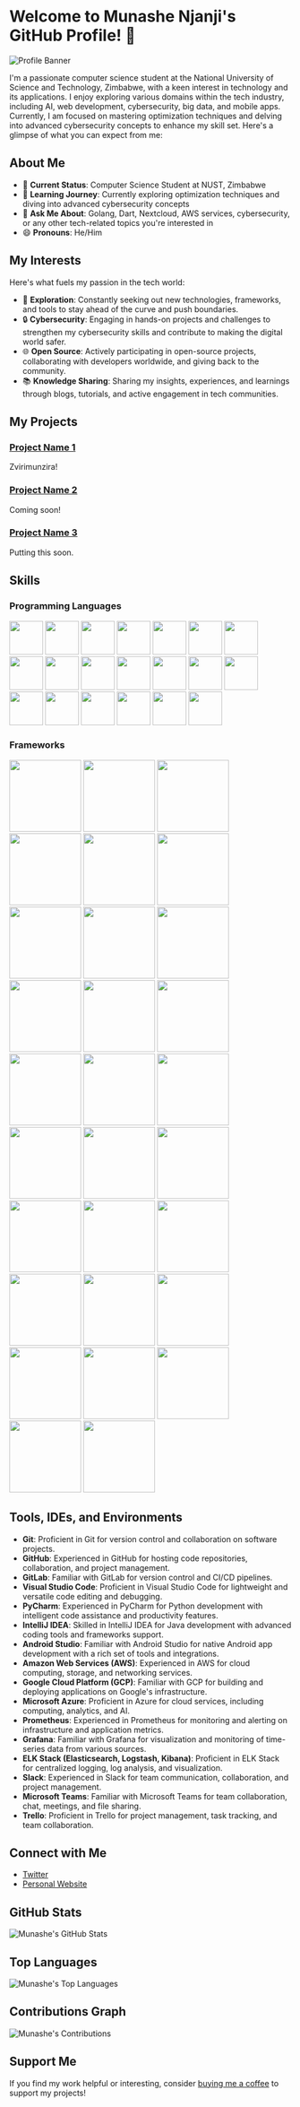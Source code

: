 # Welcome to Munashe Njanji's GitHub Profile! 👋

![Profile Banner](https://github.com/HackersAccount/HackersAccount/raw/main/assets/banner.png)

I'm a passionate computer science student at the National University of Science and Technology, Zimbabwe, with a keen interest in technology and its applications. I enjoy exploring various domains within the tech industry, including AI, web development, cybersecurity, big data, and mobile apps.  Currently, I am focused on mastering optimization techniques and delving into advanced cybersecurity concepts to enhance my skill set. Here's a glimpse of what you can expect from me:


## About Me

- 💼 **Current Status**: Computer Science Student at NUST, Zimbabwe
- 🌱 **Learning Journey**: Currently exploring optimization techniques and diving into advanced cybersecurity concepts
- 💬 **Ask Me About**: Golang, Dart, Nextcloud, AWS services, cybersecurity, or any other tech-related topics you're interested in
- 😄 **Pronouns**: He/Him


## My Interests

Here's what fuels my passion in the tech world:

- 🚀 **Exploration**: Constantly seeking out new technologies, frameworks, and tools to stay ahead of the curve and push boundaries.
- 🔒 **Cybersecurity**: Engaging in hands-on projects and challenges to strengthen my cybersecurity skills and contribute to making the digital world safer.
- 🌐 **Open Source**: Actively participating in open-source projects, collaborating with developers worldwide, and giving back to the community.
- 📚 **Knowledge Sharing**: Sharing my insights, experiences, and learnings through blogs, tutorials, and active engagement in tech communities.

## My Projects

### [Project Name 1](link-to-repo)
Zvirimunzira!

### [Project Name 2](link-to-repo)
Coming soon!

### [Project Name 3](link-to-repo)
Putting this soon.

## Skills

### Programming Languages

<img src="https://upload.wikimedia.org/wikipedia/commons/thumb/0/05/Go_Logo_Blue.svg/60px-Go_Logo_Blue.svg.png" width="60" height="60"> <img src="https://upload.wikimedia.org/wikipedia/commons/thumb/7/7e/Dart-logo.png/60px-Dart-logo.png" width="60" height="60"> <img src="https://upload.wikimedia.org/wikipedia/commons/thumb/c/c3/Python-logo-notext.svg/60px-Python-logo-notext.svg.png" width="60" height="60"> <img src="https://upload.wikimedia.org/wikipedia/commons/thumb/1/18/ISO_C%2B%2B_Logo.svg/60px-ISO_C%2B%2B_Logo.svg.png" width="60" height="60"> <img src="https://upload.wikimedia.org/wikipedia/en/thumb/3/30/Java_programming_language_logo.svg/60px-Java_programming_language_logo.svg.png" width="60" height="60"> <img src="https://upload.wikimedia.org/wikipedia/commons/thumb/6/6a/JavaScript-logo.png/60px-JavaScript-logo.png" width="60" height="60"> <img src="https://upload.wikimedia.org/wikipedia/commons/thumb/4/4c/Typescript_logo_2020.svg/60px-Typescript_logo_2020.svg.png" width="60" height="60"> <img src="https://upload.wikimedia.org/wikipedia/commons/thumb/7/73/Ruby_logo.svg/60px-Ruby_logo.svg.png" width="60" height="60"> <img src="https://upload.wikimedia.org/wikipedia/commons/thumb/1/10/CSS3_and_HTML5_logos_and_wordmarks.svg/60px-CSS3_and_HTML5_logos_and_wordmarks.svg.png" width="60" height="60"> <img src="https://upload.wikimedia.org/wikipedia/commons/thumb/2/29/Postgresql_elephant.svg/60px-Postgresql_elephant.svg.png" width="60" height="60"> <img src="https://upload.wikimedia.org/wikipedia/commons/thumb/2/27/PHP-logo.svg/60px-PHP-logo.svg.png" width="60" height="60"> <img src="https://upload.wikimedia.org/wikipedia/commons/thumb/0/0d/C_Sharp_wordmark.svg/60px-C_Sharp_wordmark.svg.png" width="60" height="60"> <img src="https://upload.wikimedia.org/wikipedia/commons/thumb/d/d5/Rust_programming_language_black_logo.svg/60px-Rust_programming_language_black_logo.svg.png" width="60" height="60"> <img src="https://upload.wikimedia.org/wikipedia/commons/thumb/0/06/Kotlin_Icon.svg/60px-Kotlin_Icon.svg.png" width="60" height="60"> <img src="https://upload.wikimedia.org/wikipedia/commons/thumb/7/74/Perl_Logo_Only.svg/60px-Perl_Logo_Only.svg.png" width="60" height="60"> <img src="https://upload.wikimedia.org/wikipedia/commons/thumb/3/36/Groovy-logo.svg/60px-Groovy-logo.svg.png" width="60" height="60"> <img src="https://upload.wikimedia.org/wikipedia/commons/thumb/1/1b/R_logo.svg/60px-R_logo.svg.png" width="60" height="60"> <img src="https://upload.wikimedia.org/wikipedia/commons/thumb/c/cf/Lua-Logo.svg/60px-Lua-Logo.svg.png" width="60" height="60"> <img src="https://upload.wikimedia.org/wikipedia/commons/thumb/3/39/Scala-full-color.svg/60px-Scala-full-color.svg.png" width="60" height="60"> <img src="https://upload.wikimedia.org/wikipedia/commons/thumb/8/82/Gnu-bash-logo.svg/60px-Gnu-bash-logo.svg.png" width="60" height="60">

### Frameworks

<img src="https://upload.wikimedia.org/wikipedia/commons/thumb/a/a7/React-icon.svg/128px-React-icon.svg.png" width="128" height="128"> <img src="https://upload.wikimedia.org/wikipedia/commons/thumb/9/95/Vue.js_Logo_2.svg/128px-Vue.js_Logo_2.svg.png" width="128" height="128"> <img src="https://upload.wikimedia.org/wikipedia/commons/thumb/4/44/Spring_Framework_Logo_2018.svg/128px-Spring_Framework_Logo_2018.svg.png" width="128" height="128"> <img src="https://upload.wikimedia.org/wikipedia/commons/thumb/3/3e/Android_logo_2019_%28stacked%29.svg/128px-Android_logo_2019_%28stacked%29.svg.png" width="128" height="128"> <img src="https://upload.wikimedia.org/wikipedia/commons/thumb/c/ca/Apple_logo_black.svg/128px-Apple_logo_black.svg.png" width="128" height="128"> <img src="https://upload.wikimedia.org/wikipedia/commons/thumb/d/d9/Node.js_logo.svg/128px-Node.js_logo.svg.png" width="128" height="128"> <img src="https://upload.wikimedia.org/wikipedia/commons/thumb/6/64/Expressjs.png/128px-Expressjs.png" width="128" height="128"> <img src="https://upload.wikimedia.org/wikipedia/commons/thumb/1/11/TensorFlowLogo.svg/128px-TensorFlowLogo.svg.png" width="128" height="128"> <img src="https://upload.wikimedia.org/wikipedia/commons/thumb/9/96/Pytorch_logo.png/128px-Pytorch_logo.png" width="128" height="128"> <img src="https://upload.wikimedia.org/wikipedia/commons/thumb/7/75/Django_logo.svg/128px-Django_logo.svg.png" width="128" height="128"> <img src="https://upload.wikimedia.org/wikipedia/commons/thumb/3/3c/Flask_logo.svg/128px-Flask_logo.svg.png" width="128" height="128"> <img src="https://upload.wikimedia.org/wikipedia/commons/thumb/e/ed/Pandas_logo.svg/128px-Pandas_logo.svg.png" width="128" height="128"> <img src="https://upload.wikimedia.org/wikipedia/commons/thumb/3/31/NumPy_logo_2020.svg/128px-NumPy_logo_2020.svg.png" width="128" height="128"> <img src="https://upload.wikimedia.org/wikipedia/commons/thumb/0/01/Created_with_Matplotlib-logo.svg/128px-Created_with_Matplotlib-logo.svg.png" width="128" height="128"> <img src="https://upload.wikimedia.org/wikipedia/commons/thumb/0/05/Scikit_learn_logo_small.svg/128px-Scikit_learn_logo_small.svg.png" width="128" height="128"> <img src="https://upload.wikimedia.org/wikipedia/commons/thumb/4/4a/Tableau_Logo.png/128px-Tableau_Logo.png" width="128" height="128"> <img src="https://upload.wikimedia.org/wikipedia/commons/thumb/0/03/Metasploit_logo_and_wordmark.svg/128px-Metasploit_logo_and_wordmark.svg.png" width="128" height="128"> <img src="https://upload.wikimedia.org/wikipedia/commons/thumb/e/e5/Wireshark_Logo.svg/128px-Wireshark_Logo.svg.png" width="128" height="128"> <img src="https://upload.wikimedia.org/wikipedia/commons/thumb/0/0e/Nmap-logo.svg/128px-Nmap-logo.svg.png" width="128" height="128"> <img src="https://upload.wikimedia.org/wikipedia/commons/thumb/3/3a/Snort-logo-1.svg/128px-Snort-logo-1.svg.png" width="128" height="128"> <img src="https://upload.wikimedia.org/wikipedia/commons/thumb/5/5d/Burp_Suite_Logo.png/128px-Burp_Suite_Logo.png" width="128" height="128"> <img src="https://upload.wikimedia.org/wikipedia/commons/thumb/1/17/Google-flutter-logo.svg/128px-Google-flutter-logo.svg.png" width="128" height="128"> <img src="https://upload.wikimedia.org/wikipedia/commons/thumb/a/a7/React-icon.svg/128px-React-icon.svg.png" width="128" height="128"> <img src="https://upload.wikimedia.org/wikipedia/commons/thumb/8/8d/Android_Jetpack_Logo.svg/128px-Android_Jetpack_Logo.svg.png" width="128" height="128"> <img src="https://upload.wikimedia.org/wikipedia/commons/thumb/8/87/Arduino_Logo.svg/128px-Arduino_Logo.svg.png" width="128" height="128"> <img src="https://upload.wikimedia.org/wikipedia/commons/thumb/c/cb/Raspberry_Pi_Logo.svg/128px-Raspberry_Pi_Logo.svg.png" width="128" height="128"> <img src="https://upload.wikimedia.org/wikipedia/commons/thumb/e/e9/Google_Analytics_Logo.svg/128px-Google_Analytics_Logo.svg.png" width="128" height="128"> <img src="https://upload.wikimedia.org/wikipedia/commons/thumb/c/c9/Power_bi_logo_black.svg/128px-Power_bi_logo_black.svg.png" width="128" height="128"> <img src="https://upload.wikimedia.org/wikipedia/commons/thumb/7/7e/Microsoft_Office_Excel_%282018%E2%80%93present%29.svg/128px-Microsoft_Office_Excel_%282018%E2%80%93present%29.svg.png" width="128" height="128">


## Tools, IDEs, and Environments
- **Git**: Proficient in Git for version control and collaboration on software projects.
- **GitHub**: Experienced in GitHub for hosting code repositories, collaboration, and project management.
- **GitLab**: Familiar with GitLab for version control and CI/CD pipelines.
- **Visual Studio Code**: Proficient in Visual Studio Code for lightweight and versatile code editing and debugging.
- **PyCharm**: Experienced in PyCharm for Python development with intelligent code assistance and productivity features.
- **IntelliJ IDEA**: Skilled in IntelliJ IDEA for Java development with advanced coding tools and frameworks support.
- **Android Studio**: Familiar with Android Studio for native Android app development with a rich set of tools and integrations.
- **Amazon Web Services (AWS)**: Experienced in AWS for cloud computing, storage, and networking services.
- **Google Cloud Platform (GCP)**: Familiar with GCP for building and deploying applications on Google's infrastructure.
- **Microsoft Azure**: Proficient in Azure for cloud services, including computing, analytics, and AI.
- **Prometheus**: Experienced in Prometheus for monitoring and alerting on infrastructure and application metrics.
- **Grafana**: Familiar with Grafana for visualization and monitoring of time-series data from various sources.
- **ELK Stack (Elasticsearch, Logstash, Kibana)**: Proficient in ELK Stack for centralized logging, log analysis, and visualization.
- **Slack**: Experienced in Slack for team communication, collaboration, and project management.
- **Microsoft Teams**: Familiar with Microsoft Teams for team collaboration, chat, meetings, and file sharing.
- **Trello**: Proficient in Trello for project management, task tracking, and team collaboration.

    
## Connect with Me

- [Twitter](https://x.com/munashe_njanji)
- [Personal Website](https://www.munashe-njanji.live)

## GitHub Stats

![Munashe's GitHub Stats](https://github-readme-stats.vercel.app/api?username=HackersAccount&show_icons=true&theme=radical)

## Top Languages

![Munashe's Top Languages](https://github-readme-stats.vercel.app/api/top-langs/?username=HackersAccount&layout=compact&theme=radical)

## Contributions Graph

![Munashe's Contributions](https://activity-graph.herokuapp.com/graph?username=HackersAccount&theme=rogue)

## Support Me

If you find my work helpful or interesting, consider [buying me a coffee](link-to-buy-me-a-coffee) to support my projects!

